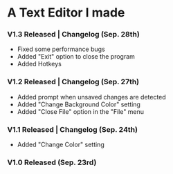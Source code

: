 # A Text Editor I made

### V1.3 Released | Changelog (Sep. 28th)

- Fixed some performance bugs
- Added "Exit" option to close the program
- Added Hotkeys

### V1.2 Released | Changelog (Sep. 27th)

- Added prompt when unsaved changes are detected
- Added "Change Background Color" setting
- Added "Close File" option in the "File" menu

### V1.1 Released | Changelog (Sep. 24th)

- Added "Change Color" setting

### V1.0 Released (Sep. 23rd)